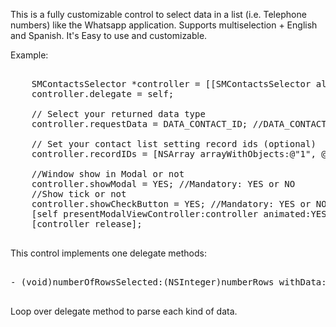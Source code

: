 This is a fully customizable control to select data in a list (i.e. Telephone numbers) like the Whatsapp application. Supports multiselection + English and Spanish. It's Easy to use and customizable.

Example:

<pre>

    SMContactsSelector *controller = [[SMContactsSelector alloc] initWithNibName:@"SMContactsSelector" bundle:nil];
    controller.delegate = self;

    // Select your returned data type
    controller.requestData = DATA_CONTACT_ID; //DATA_CONTACT_EMAIL , DATA_CONTACT_TELEPHONE
    
    // Set your contact list setting record ids (optional)
    controller.recordIDs = [NSArray arrayWithObjects:@"1", @"2", nil];
    
    //Window show in Modal or not
    controller.showModal = YES; //Mandatory: YES or NO
    //Show tick or not
    controller.showCheckButton = YES; //Mandatory: YES or NO
    [self presentModalViewController:controller animated:YES];
    [controller release];

</pre>

This control implements one delegate methods:

<pre>

- (void)numberOfRowsSelected:(NSInteger)numberRows withData:(NSArray *)data andDataType:(DATA_CONTACT)type;

</pre>

Loop over delegate method to parse each kind of data.